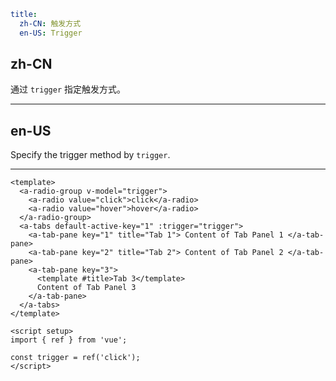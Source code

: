 ```yaml
title:
  zh-CN: 触发方式
  en-US: Trigger
```

## zh-CN

通过 `trigger` 指定触发方式。

---

## en-US

Specify the trigger method by `trigger`.

---

```vue
<template>
  <a-radio-group v-model="trigger">
    <a-radio value="click">click</a-radio>
    <a-radio value="hover">hover</a-radio>
  </a-radio-group>
  <a-tabs default-active-key="1" :trigger="trigger">
    <a-tab-pane key="1" title="Tab 1"> Content of Tab Panel 1 </a-tab-pane>
    <a-tab-pane key="2" title="Tab 2"> Content of Tab Panel 2 </a-tab-pane>
    <a-tab-pane key="3">
      <template #title>Tab 3</template>
      Content of Tab Panel 3
    </a-tab-pane>
  </a-tabs>
</template>

<script setup>
import { ref } from 'vue';

const trigger = ref('click');
</script>
```
